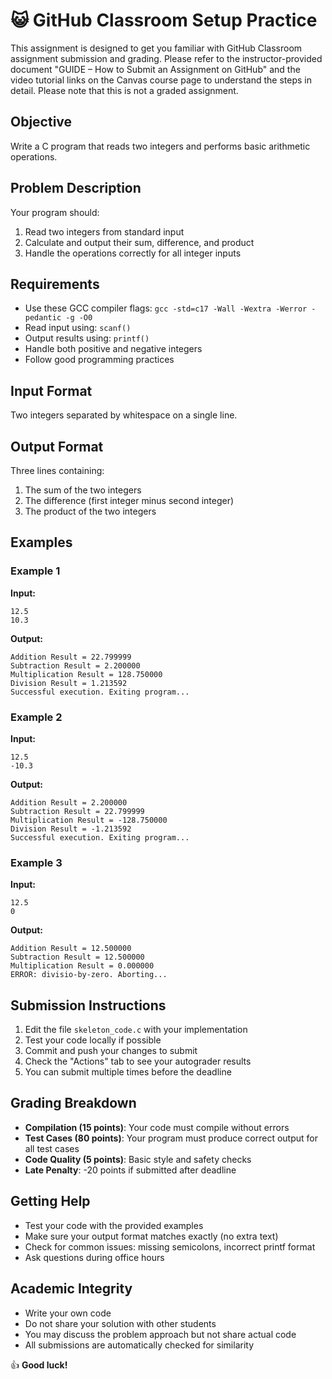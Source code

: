 # 😺 GitHub Classroom Setup Practice
This assignment is designed to get you familiar with GitHub Classroom assignment submission and grading. Please refer to the instructor-provided document "GUIDE – How to Submit an Assignment on GitHub" and the video tutorial links on the Canvas course page to understand the steps in detail. Please note that this is not a graded assignment.

## Objective
Write a C program that reads two integers and performs basic arithmetic operations.

## Problem Description
Your program should:
1. Read two integers from standard input
2. Calculate and output their sum, difference, and product
3. Handle the operations correctly for all integer inputs

## Requirements
- Use these GCC compiler flags:  `gcc -std=c17 -Wall -Wextra -Werror -pedantic -g -O0`
- Read input using: `scanf()`
- Output results using: `printf()`
- Handle both positive and negative integers
- Follow good programming practices

## Input Format
Two integers separated by whitespace on a single line.

## Output Format
Three lines containing:
1. The sum of the two integers
2. The difference (first integer minus second integer)
3. The product of the two integers

## Examples

### Example 1
**Input:**
```
12.5
10.3
```
**Output:**
```
Addition Result = 22.799999
Subtraction Result = 2.200000
Multiplication Result = 128.750000
Division Result = 1.213592
Successful execution. Exiting program...
```

### Example 2
**Input:**
```
12.5
-10.3
```
**Output:**
```
Addition Result = 2.200000
Subtraction Result = 22.799999
Multiplication Result = -128.750000
Division Result = -1.213592
Successful execution. Exiting program...
```

### Example 3
**Input:**
```
12.5
0
```
**Output:**
```
Addition Result = 12.500000
Subtraction Result = 12.500000
Multiplication Result = 0.000000
ERROR: divisio-by-zero. Aborting...
```

## Submission Instructions
1. Edit the file `skeleton_code.c` with your implementation
2. Test your code locally if possible
3. Commit and push your changes to submit
4. Check the "Actions" tab to see your autograder results
5. You can submit multiple times before the deadline

## Grading Breakdown
- **Compilation (15 points)**: Your code must compile without errors
- **Test Cases (80 points)**: Your program must produce correct output for all test cases
- **Code Quality (5 points)**: Basic style and safety checks
- **Late Penalty**: -20 points if submitted after deadline

## Getting Help
- Test your code with the provided examples
- Make sure your output format matches exactly (no extra text)
- Check for common issues: missing semicolons, incorrect printf format
- Ask questions during office hours

## Academic Integrity
- Write your own code
- Do not share your solution with other students
- You may discuss the problem approach but not share actual code
- All submissions are automatically checked for similarity

👍 **Good luck!**
